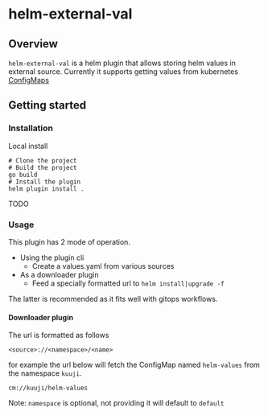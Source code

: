 # helm-external-val

## Overview

`helm-external-val` is a helm plugin that allows storing helm values in external source.
Currently it supports getting values from kubernetes [ConfigMaps](https://kubernetes.io/docs/concepts/configuration/configmap/)

## Getting started

### Installation

Local install

```
# Clone the project
# Build the project
go build
# Install the plugin
helm plugin install .
```

TODO

### Usage

This plugin has 2 mode of operation.
- Using the plugin cli
  - Create a values.yaml from various sources
- As a downloader plugin
  - Feed a specially formatted url to `helm install|upgrade -f`

The latter is recommended as it fits well with gitops workflows.

#### Downloader plugin


The url is formatted as follows 

```
<source>://<namespace>/<name>
```

for example the url below will fetch the ConfigMap named `helm-values` from the namespace `kuuji`.

```
cm://kuuji/helm-values
```

Note: `namespace` is optional, not providing it will default to `default`
